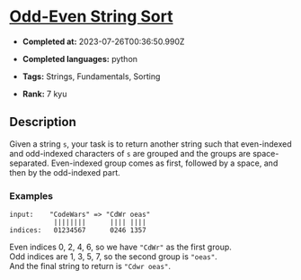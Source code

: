 # [Odd-Even String Sort](https://www.codewars.com/kata/580755730b5a77650500010c)

- **Completed at:** 2023-07-26T00:36:50.990Z

- **Completed languages:** python

- **Tags:** Strings, Fundamentals, Sorting

- **Rank:** 7 kyu

## Description

Given a string `s`, your task is to return another string such that even-indexed and odd-indexed characters of `s` are grouped and the groups are space-separated. Even-indexed group comes as first, followed by a space, and then by the odd-indexed part.

### Examples

```text
input:    "CodeWars" => "CdWr oeas"
           ||||||||      |||| ||||
indices:   01234567      0246 1357
```

Even indices 0, 2, 4, 6, so we have `"CdWr"` as the first group.  
Odd indices are 1, 3, 5, 7, so the second group is `"oeas"`.  
And the final string to return is `"Cdwr oeas"`.